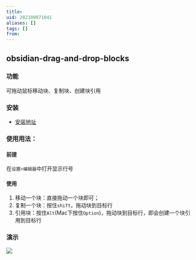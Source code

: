 ```yaml
---
title: 
uid: 202109071041
aliases: []
tags: []
from: 
---
```


## obsidian-drag-and-drop-blocks
 
 ### 功能
 
 可拖动鼠标移动块、复制块、创建块引用
 
 ### 安装
- [安装地址](https://github.com/GitMurf/obsidian-drag-and-drop-blocks/releases)

###  使用用法：

#### 前提
在`设置>编辑器`中打开显示行号

#### 使用
1. 移动一个块：直接拖动一个块即可；
2. 复制一个块：按住`shift`，拖动块到目标行
3. 引用块：按住`Alt`(Mac下按住`Option`)，拖动块到目标行，即会创建一个块引用到目标行

### 演示

![](https://gitee.com/cyddgi/picture-store/raw/master/img/20210907104129.gif)
